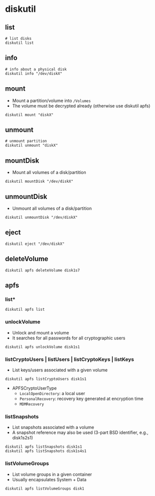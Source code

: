# diskutil

## list

```shell
# list disks
diskutil list
```

## info

```shell
# info about a physical disk
diskutil info "/dev/diskX"
```

## mount

- Mount a partition/volume into `/Volumes`
- The volume must be decrypted already (otherwise use diskutil apfs)

```shell
diskutil mount "diskX"
```

## unmount

```shell
# unmount partition
diskutil unmount "diskX"
```

## mountDisk

- Mount all volumes of a disk/partition

```shell
diskutil mountDisk "/dev/diskX"
```

## unmountDisk

- Unmount all volumes of a disk/partition

```shell
diskutil unmountDisk "/dev/diskX"
```

## eject

```shell
diskutil eject "/dev/diskX"
```

## deleteVolume

```shell
diskutil apfs deleteVolume disk1s7
```

## apfs

### list\*

```shell
diskutil apfs list
```

### unlockVolume

- Unlock and mount a volume
- It searches for all passwords for all cryptographic users

```shell
diskutil apfs unlockVolume disk1s1
```

### listCryptoUsers | listUsers | listCryptoKeys | listKeys

- List keys/users associated with a given volume

```shell
diskutil apfs listCryptoUsers disk1s1
```

- APFSCryptoUserType
  - `LocalOpenDirectory`: a local user
  - `PersonalRecovery`: recovery key generated at encryption time
  - `MDMRecovery`

### listSnapshots

- List snapshots associated with a volume
- A snapshot reference may also be used (3-part BSD identifier, e.g., disk1s2s1)

```shell
diskutil apfs listSnapshots disk1s1
diskutil apfs listSnapshots disk1s4s1
```

### listVolumeGroups

- List volume groups in a given container
- Usually encapsulates System + Data

```shell
diskutil apfs listVolumeGroups disk1
```
